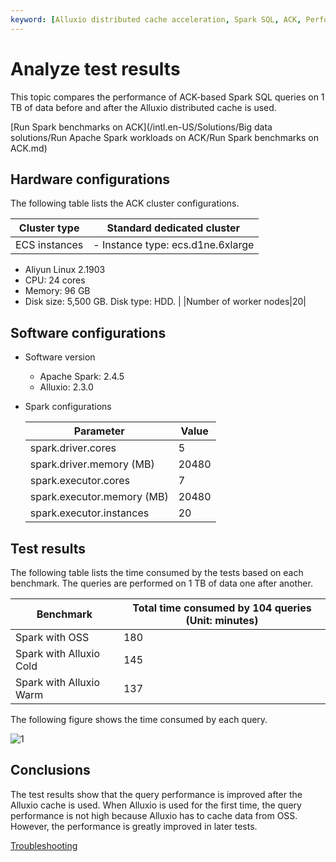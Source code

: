 ```yaml
---
keyword: [Alluxio distributed cache acceleration, Spark SQL, ACK, Performance comparison]
---
```


# Analyze test results

This topic compares the performance of ACK-based Spark SQL queries on 1 TB of data before and after the Alluxio distributed cache is used.

[Run Spark benchmarks on ACK](/intl.en-US/Solutions/Big data solutions/Run Apache Spark workloads on ACK/Run Spark benchmarks on ACK.md)

## Hardware configurations

The following table lists the ACK cluster configurations.

|Cluster type|Standard dedicated cluster|
|------------|--------------------------|
|ECS instances|-   Instance type: ecs.d1ne.6xlarge
-   Aliyun Linux 2.1903
-   CPU: 24 cores
-   Memory: 96 GB
-   Disk size: 5,500 GB. Disk type: HDD. |
|Number of worker nodes|20|

## Software configurations

-   Software version
    -   Apache Spark: 2.4.5
    -   Alluxio: 2.3.0
-   Spark configurations

    |Parameter|Value|
    |---------|-----|
    |spark.driver.cores|5|
    |spark.driver.memory \(MB\)|20480|
    |spark.executor.cores|7|
    |spark.executor.memory \(MB\)|20480|
    |spark.executor.instances|20|


## Test results

The following table lists the time consumed by the tests based on each benchmark. The queries are performed on 1 TB of data one after another.

|Benchmark|Total time consumed by 104 queries \(Unit: minutes\)|
|---------|----------------------------------------------------|
|Spark with OSS|180|
|Spark with Alluxio Cold|145|
|Spark with Alluxio Warm|137|

The following figure shows the time consumed by each query.

![1](https://static-aliyun-doc.oss-cn-hangzhou.aliyuncs.com/assets/img/en-US/9835780061/p161690.jpeg)

## Conclusions

The test results show that the query performance is improved after the Alluxio cache is used. When Alluxio is used for the first time, the query performance is not high because Alluxio has to cache data from OSS. However, the performance is greatly improved in later tests.

[Troubleshooting]()

